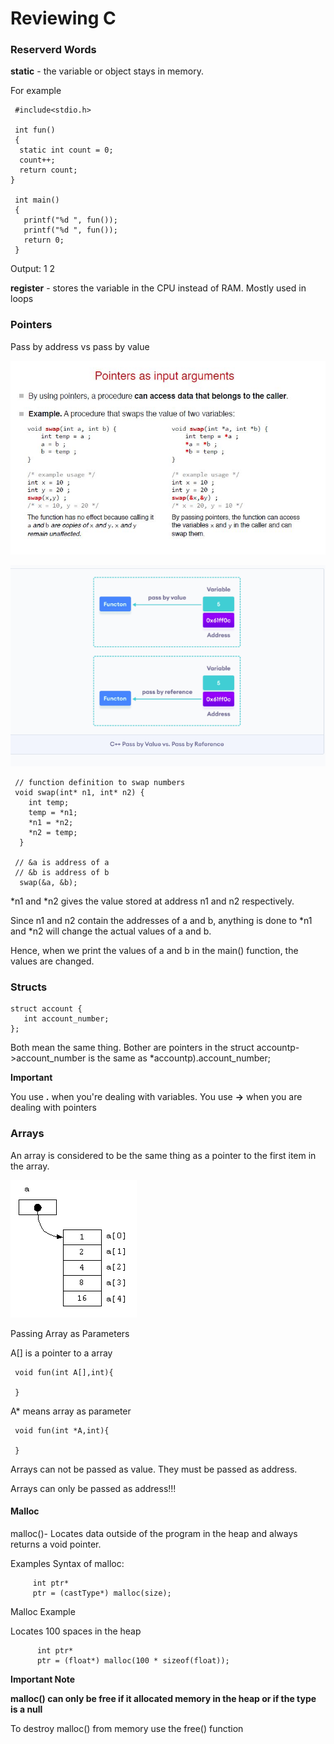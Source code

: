 Reviewing C
================

### Reserverd Words


**static** - the variable or object stays in memory. 

For example 

     #include<stdio.h>
   
     int fun()
     {
      static int count = 0;
      count++;
      return count;
    }
  
     int main()
     {
       printf("%d ", fun());
       printf("%d ", fun());
       return 0;
     }

Output:
      1 2
     


**register** - stores the variable in the CPU instead of RAM. Mostly used in loops



### Pointers

Pass by address vs pass by value

![PassbyPointer](https://github.com/selvadurai/DSA-Using-C/blob/main/Learning-C/Images/passBYPointer.jpg?raw=true)

![PassbyPointer](https://github.com/selvadurai/DSA-Using-C/blob/main/Learning-C/Images/pass.png?raw=true)


     // function definition to swap numbers
     void swap(int* n1, int* n2) {
        int temp;
        temp = *n1;
        *n1 = *n2;
        *n2 = temp;
      }
      
     // &a is address of a
     // &b is address of b
      swap(&a, &b);   
      
*n1 and *n2 gives the value stored at address n1 and n2 respectively.

Since n1 and n2 contain the addresses of a and b, anything is done to *n1 and *n2 will change the actual values of a and b.

Hence, when we print the values of a and b in the main() function, the values are changed.


### Structs

    struct account {
       int account_number;
    };
    

Both mean the same thing. Bother are pointers in the struct
 accountp->account_number is the same as *accountp).account_number;

**Important**


You use **.** when you're dealing with variables. You use **->** when you are dealing with pointers
    


### Arrays

An array is considered to be the same thing as a pointer to the first item in the array.
 
 

![Array](https://github.com/selvadurai/DSA-Using-C/blob/main/Learning-C/Images/arrayPoint.gif?raw=true)


Passing Array as Parameters

A[] is a pointer to a array

     void fun(int A[],int){
     
     }



A* means array as parameter

     void fun(int *A,int){
     
     }

Arrays can not be passed as value. They must be passed as address.

Arrays can only be passed as address!!!




#### Malloc 


malloc()- Locates data outside of the program in the heap and always returns a void pointer.  

Examples Syntax of malloc:

         int ptr*
         ptr = (castType*) malloc(size);
  
 Malloc Example
 
 Locates 100 spaces in the heap
 
          int ptr*
          ptr = (float*) malloc(100 * sizeof(float));

**Important Note** 


 **malloc() can only be free if it allocated memory in the heap or if the type is a null**


To destroy malloc() from memory use the free() function
